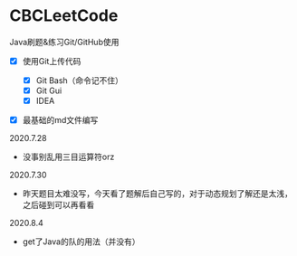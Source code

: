 # CBCLeetCode
Java刷题&amp;练习Git/GitHub使用

- [x] 使用Git上传代码
  - [x] Git Bash（命令记不住）
  - [x] Git Gui
  - [x] IDEA
- [x] 最基础的md文件编写



2020.7.28

- 没事别乱用三目运算符orz



2020.7.30

- 昨天题目太难没写，今天看了题解后自己写的，对于动态规划了解还是太浅，之后碰到可以再看看



2020.8.4

- get了Java的队的用法（并没有）